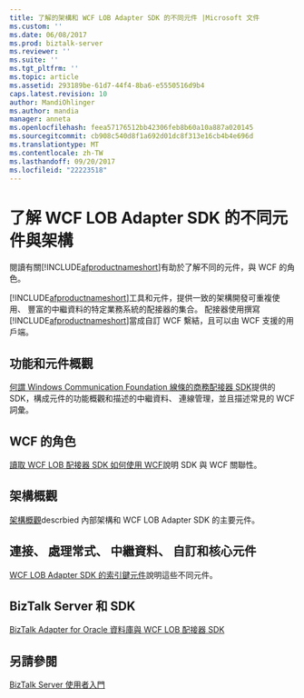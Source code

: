 ```yaml
---
title: 了解的架構和 WCF LOB Adapter SDK 的不同元件 |Microsoft 文件
ms.custom: ''
ms.date: 06/08/2017
ms.prod: biztalk-server
ms.reviewer: ''
ms.suite: ''
ms.tgt_pltfrm: ''
ms.topic: article
ms.assetid: 293189be-61d7-44f4-8ba6-e5550516d9b4
caps.latest.revision: 10
author: MandiOhlinger
ms.author: mandia
manager: anneta
ms.openlocfilehash: feea57176512bb42306feb8b60a10a887a020145
ms.sourcegitcommit: cb908c540d8f1a692d01dc8f313e16cb4b4e696d
ms.translationtype: MT
ms.contentlocale: zh-TW
ms.lasthandoff: 09/20/2017
ms.locfileid: "22223518"
---
```

# <a name="understand-the-architecture-and-different-components-of-the-wcf-lob-adapter-sdk"></a>了解 WCF LOB Adapter SDK 的不同元件與架構
閱讀有關[!INCLUDE[afproductnameshort](../../includes/afproductnameshort-md.md)]有助於了解不同的元件，與 WCF 的角色。  

[!INCLUDE[afproductnameshort](../../includes/afproductnameshort-md.md)]工具和元件，提供一致的架構開發可重複使用、 豐富的中繼資料的特定業務系統的配接器的集合。 配接器使用撰寫[!INCLUDE[afproductnameshort](../../includes/afproductnameshort-md.md)]當成自訂 WCF 繫結，且可以由 WCF 支援的用戶端。  
  
## <a name="features-and-components-overview"></a>功能和元件概觀
[何謂 Windows Communication Foundation 線條的商務配接器 SDK](what-is-the-windows-communication-foundation-line-of-business-adapter-sdk.md)提供的 SDK，構成元件的功能概觀和描述的中繼資料、 連線管理，並且描述常見的 WCF 詞彙。

## <a name="role-of-wcf"></a>WCF 的角色  
[讀取 WCF LOB 配接器 SDK 如何使用 WCF](read-how-wcf-is-used-by-the-wcf-lob-adapter-sdk.md)說明 SDK 與 WCF 關聯性。

## <a name="architecture-overview"></a>架構概觀  
[架構概觀](architecture-overview-of-the-wcf-lob-adapter-sdk.md)descrbied 內部架構和 WCF LOB Adapter SDK 的主要元件。
 
## <a name="connection-handler-metadata-custom-and-core-components"></a>連接、 處理常式、 中繼資料、 自訂和核心元件
[WCF LOB Adapter SDK 的索引鍵元件](key-components-of-the-wcf-lob-adapter-sdk.md)說明這些不同元件。

## <a name="biztalk-server-and-the-sdk"></a>BizTalk Server 和 SDK  
[BizTalk Adapter for Oracle 資料庫與 WCF LOB 配接器 SDK](../adapter-oracle-database/architecture-overview-of-the-biztalk-adapter-for-oracle-database.md)   
  
## <a name="see-also"></a>另請參閱  
 [BizTalk Server 使用者入門](../../core/getting-started-with-biztalk-server.md)